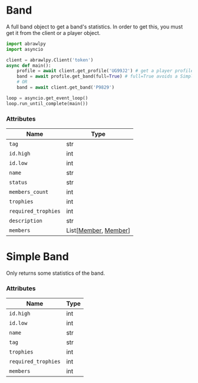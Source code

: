 # Band
A full band object to get a band's statistics.
In order to get this, you must get it from the client or a player object.
```py
import abrawlpy
import asyncio

client = abrawlpy.Client('token')
async def main():
    profile = await client.get_profile('UG99J2') # get a player profile
    band = await profile.get_band(full=True) # full=True avoids a SimpleBand
    # OR
    band = await client.get_band('P9829')

loop = asyncio.get_event_loop()
loop.run_until_complete(main())
```

### Attributes

| Name | Type |
|------|------|
| `tag` | str |
| `id.high` | int |
| `id.low` | int |
| `name` | str |
| `status` | str |
| `members_count` | int |
| `trophies` | int |
| `required_trophies` | int |
| `description` | str |
| `members` | List\[[Member](https://github.com/SharpBit/abrawlpy/blob/master/docs/member.md), [Member](https://github.com/SharpBit/abrawlpy/blob/master/docs/member.md)\] |

# Simple Band
Only returns some statistics of the band.

### Attributes
| Name | Type |
|------|------|
| `id.high` | int |
| `id.low` | int |
| `name` | str |
| `tag` | str |
| `trophies` | int |
| `required_trophies` | int |
| `members` | int |
